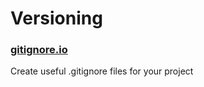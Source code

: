 # Versioning

### [gitignore.io](http://gitignore.io/)
Create useful .gitignore files for your project
